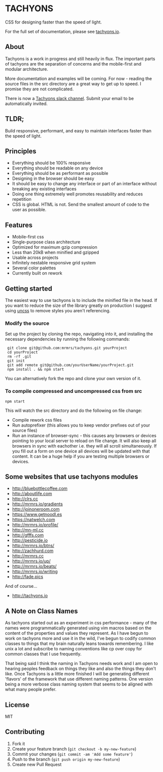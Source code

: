 # TACHYONS

CSS for designing faster than the speed of light.

For the full set of documentation, please see [tachyons.io](http://tachyons.io).

## About

Tachyons is a work in progress and still heavily in flux.
The important parts of tachyons are the separation of concerns and the mobile-first
and modular architecture.

More documentation and examples will be coming. For now - reading the source files
in the src directory are a great way to get up to speed. I promise they are not complicated.

There is now a [Tachyons slack channel](http://tachyons-slack-invite.herokuapp.com). Submit your email to be automatically invited.

## TLDR;

Build responsive, performant, and easy to maintain interfaces faster than the speed of light.

## Principles

* Everything should be 100% responsive
* Everything should be readable on any device
* Everything should be as performant as possible
* Designing in the browser should be easy
* It should be easy to change any interface or part of an interface without breaking any existing interfaces
* Doing one thing extremely well promotes reusability and reduces repetition
* CSS is global. HTML is not. Send the smallest amount of code to the user as possible.

## Features

* Mobile-first css
* Single-purpose class architecture
* Optimized for maximum gzip compression
* Less than 20kB when minified and gzipped
* Usable across projects
* Infinitely nestable responsive grid system
* Several color palettes
* Currently built on rework

## Getting started

The easiest way to use tachyons is to include the minified file in the head.
If you want to reduce the size of the library greatly on production I suggest
using [uncss](https://github.com/giakki/uncss) to remove styles you aren't referencing.

### Modify the source
Set up the project by cloning the repo, navigating into it, and installing the necessary dependencies by running the following commands:

```
 git clone git@github.com:mrmrs/tachyons.git yourProject
 cd yourProject
 rm -rf .git
 git init
 git add remote git@github.com/yourUserName/yourProject.git
 npm install . && npm start
```

You can alternatively fork the repo and clone your own version of it.

### To compile compressed and uncompressed css from src
```
npm start
```
This will watch the src directory and do the following on file change:
* Compile rework css files
* Run autoprefixer (this allows you to keep vendor prefixes out of your source files)
* Run an instance of browser-sync - this causes any browsers or devices pointing to your local server to reload on file change. It will also keep all browsers in sync with eachother i.e. they will all scroll simultaneously. If you fill out a form on one device all devices will be updated with that content. It can be a huge help if you are testing multiple browsers or devices.

## Some websites that use tachyons modules

* http://bluebottlecoffee.com
* http://aboutlife.com
* http://clrs.cc
* http://mrmrs.io/gradients
* http://joinoneroom.com
* https://www.getnoodl.es
* https://natwelch.com
* http://mrmrs.io/profile/
* http://mn-ml.cc
* http://gfffs.com
* http://pesticide.io
* http://mrmrs.io/btns/
* http://zachhurd.com
* http://mrmrs.cc
* http://mrmrs.io/up/
* http://mrmrs.io/beats/
* http://mrmrs.io/writing
* http://fade.pics

And of course...
* http://tachyons.io

## A Note on Class Names

As tachyons started out as an experiment in css performance - many of the names
were programmatically generated using vim macros based on the content of the properties and values
they represent. As I have begun to work on tachyons more and use it in the wild,
I've begun to codify common classes to things that my brain naturally leans towards remembering.
I like unix a lot and subscribe to naming conventions like cp over copy for common classes that I use frequently.

That being said I think the naming in Tachyons needs work and I am open to hearing peoples
feedback on things they like and also the things they don't like. Once Tachyons is a little more finished I
will be generating different 'flavors' of the framework that use different naming patterns.
One version being a more verbose class naming system that seems to be aligned with what many people prefer.

## License

MIT

## Contributing

1. Fork it
2. Create your feature branch (`git checkout -b my-new-feature`)
3. Commit your changes (`git commit -am 'Add some feature'`)
4. Push to the branch (`git push origin my-new-feature`)
5. Create new Pull Request
